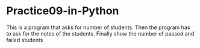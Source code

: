# Practice09-in-Python
This is a program that asks for number of students. Then the program has to ask for the notes of the students. 
Finally show the number of passed and failed students